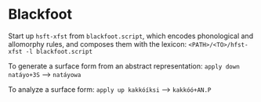 # Blackfoot

Start up `hsft-xfst` from `blackfoot.script`, which encodes phonological and allomorphy rules, and composes them with the lexicon:
`<PATH>/<TO>/hfst-xfst -l blackfoot.script`

To generate a surface form from an abstract representation:
`apply down natáyo+3S` –> `natáyowa`

To analyze a surface form:
`apply up kakkóíksi` –> `kakkóó+AN.P`
